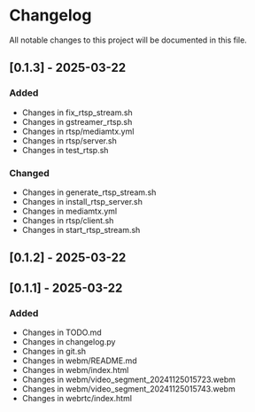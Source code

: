 # Changelog

All notable changes to this project will be documented in this file.

## [0.1.3] - 2025-03-22

### Added
- Changes in fix_rtsp_stream.sh
- Changes in gstreamer_rtsp.sh
- Changes in rtsp/mediamtx.yml
- Changes in rtsp/server.sh
- Changes in test_rtsp.sh

### Changed
- Changes in generate_rtsp_stream.sh
- Changes in install_rtsp_server.sh
- Changes in mediamtx.yml
- Changes in rtsp/client.sh
- Changes in start_rtsp_stream.sh

## [0.1.2] - 2025-03-22

## [0.1.1] - 2025-03-22

### Added
- Changes in TODO.md
- Changes in changelog.py
- Changes in git.sh
- Changes in webm/README.md
- Changes in webm/index.html
- Changes in webm/video_segment_20241125015723.webm
- Changes in webm/video_segment_20241125015743.webm
- Changes in webrtc/index.html

